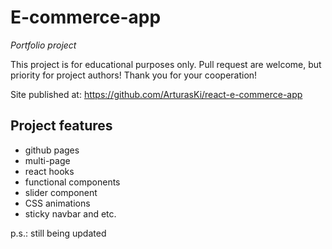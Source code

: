 # E-commerce-app

_Portfolio project_

This project is for educational purposes only. Pull request are welcome, but priority for project authors! Thank you for your cooperation!

Site published at: https://github.com/ArturasKi/react-e-commerce-app

## Project features

- github pages
- multi-page
- react hooks
- functional components
- slider component
- CSS animations
- sticky navbar and etc.

p.s.: still being updated